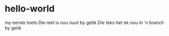 # hello-world
my eerste toets
Die reel is nou nuut by getik
Die teks het ek nou in 'n branch by getik
